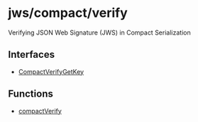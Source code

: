 # jws/compact/verify

Verifying JSON Web Signature (JWS) in Compact Serialization

## Interfaces

- [CompactVerifyGetKey](interfaces/CompactVerifyGetKey.md)

## Functions

- [compactVerify](functions/compactVerify.md)
